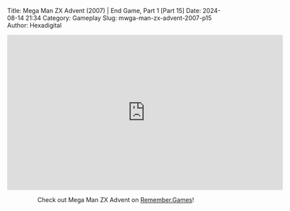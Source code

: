 Title: Mega Man ZX Advent (2007) | End Game, Part 1 [Part 15]
Date: 2024-08-14 21:34
Category: Gameplay
Slug: mwga-man-zx-advent-2007-p15
Author: Hexadigital

<center><iframe src="https://www.youtube.com/embed/HM0b-4W_3vM?feature=oembed" allow="accelerometer; autoplay; encrypted-media; gyroscope; picture-in-picture" width="640" height="360" frameborder="0"></iframe>

Check out Mega Man ZX Advent on [Remember.Games](https://remember.games/game/2294/mega-man-zx-advent/)!</center>